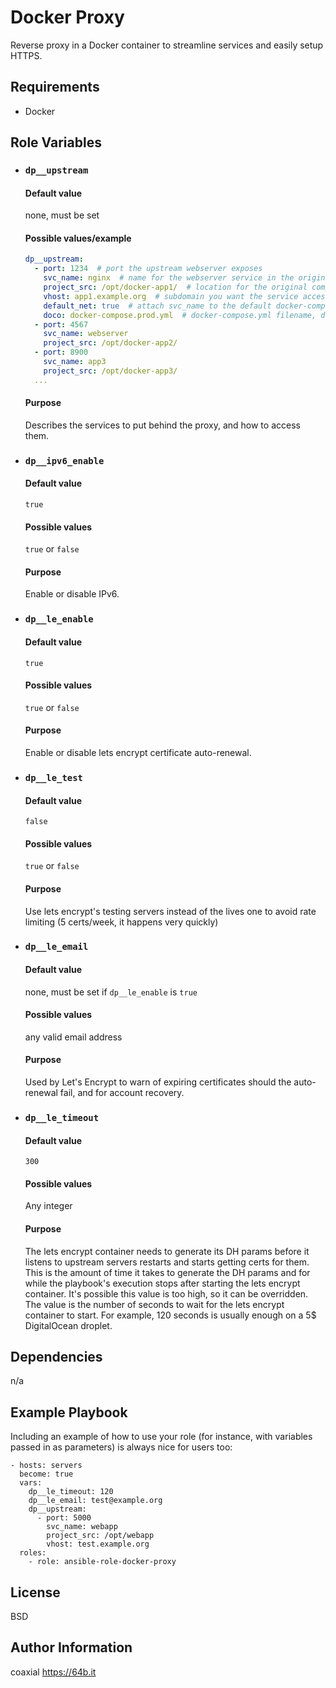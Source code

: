 Docker Proxy
=========

Reverse proxy in a Docker container to streamline services and easily setup HTTPS.

Requirements
------------

- Docker

Role Variables
--------------

- ### `dp__upstream`
  #### Default value
  none, must be set
  #### Possible values/example
  ```yaml
  dp__upstream:
    - port: 1234  # port the upstream webserver exposes
      svc_name: nginx  # name for the webserver service in the original compose file
      project_src: /opt/docker-app1/  # location for the original compose file on the host
      vhost: app1.example.org  # subdomain you want the service accessible from
      default_net: true  # attach svc_name to the default docker-compose network as well (cf. https://docs.docker.com/compose/networking/#configure-the-default-network), defaults to false
      doco: docker-compose.prod.yml  # docker-compose.yml filename, defaults to docker-compose.yml (optional)
    - port: 4567
      svc_name: webserver
      project_src: /opt/docker-app2/
    - port: 8900
      svc_name: app3
      project_src: /opt/docker-app3/
    ...
  ```
  #### Purpose
  Describes the services to put behind the proxy, and how to access them.

- ### `dp__ipv6_enable`
  #### Default value
  `true`
  #### Possible values
  `true` or `false`
  #### Purpose
  Enable or disable IPv6.

- ### `dp__le_enable`
  #### Default value
  `true`
  #### Possible values
  `true` or `false`
  #### Purpose
  Enable or disable lets encrypt certificate auto-renewal.

- ### `dp__le_test`
  #### Default value
  `false`
  #### Possible values
  `true` or `false`
  #### Purpose
  Use lets encrypt's testing servers instead of the lives one to avoid rate limiting (5 certs/week, it happens very quickly)

- ### `dp__le_email`
  #### Default value
  none, must be set if `dp__le_enable` is `true`
  #### Possible values
  any valid email address
  #### Purpose
  Used by Let's Encrypt to warn of expiring certificates should the auto-renewal fail, and for account recovery.

- ### `dp__le_timeout`
  #### Default value
  `300`
  #### Possible values
  Any integer
  #### Purpose
  The lets encrypt container needs to generate its DH params before it listens to upstream servers restarts and starts getting certs for them. This is the amount of time it takes to generate the DH params and for while the playbook's execution stops after starting the lets encrypt container.
  It's possible this value is too high, so it can be overridden. The value is the number of seconds to wait for the lets encrypt container to start.
  For example, 120 seconds is usually enough on a 5$ DigitalOcean droplet.

Dependencies
------------

n/a

Example Playbook
----------------

Including an example of how to use your role (for instance, with variables
passed in as parameters) is always nice for users too:

    - hosts: servers
      become: true
      vars:
        dp__le_timeout: 120
        dp__le_email: test@example.org
        dp__upstream:
          - port: 5000
            svc_name: webapp
            project_src: /opt/webapp
            vhost: test.example.org
      roles:
        - role: ansible-role-docker-proxy

License
-------

BSD

Author Information
------------------

coaxial <https://64b.it>
